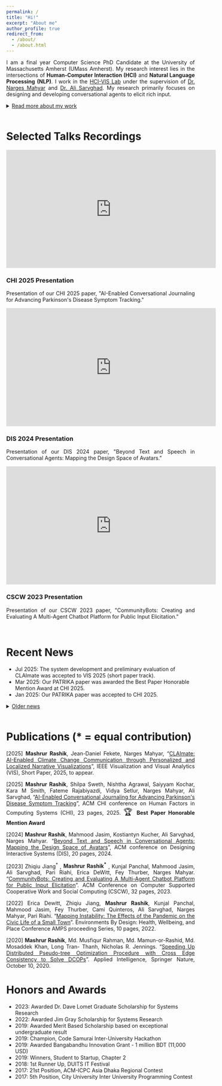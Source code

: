 ```yaml
---
permalink: /
title: "Hi!"
excerpt: "About me"
author_profile: true
redirect_from: 
  - /about/
  - /about.html
---
```

<p align="justify"> 
I am a final year Computer Science PhD Candidate at the University of Massachusetts Amherst (UMass Amherst). My research interest lies in the intersections of <b>Human-Computer Interaction (HCI)</b> and <b>Natural Language Processing (NLP)</b>. I work in the <a href="https://groups.cs.umass.edu/hci-vis/" target="_blank">HCI-VIS Lab</a> under the supervision of <a href="https://groups.cs.umass.edu/nmahyar/" target="_blank">Dr. Narges Mahyar</a> and <a href="https://groups.cs.umass.edu/asarv/" target="_blank">Dr. Ali Sarvghad</a>. My research primarily focuses on designing and developing conversational agents to elicit rich input.
</p>

<details>
<summary><u>Read more about my work</u></summary>
<br/>
<p align="justify">
With the growing popularity of AI-powered chatbots, new methods for data collection have emerged, where a chatbot converses with a human user to gather data. In this application domain, chatbots have demonstrated the potential to address the limitations of online surveys by reducing survey fatigue, increasing engagement, and enriching response quality. However, creating chatbots that can sustain conversations across multiple topics, determining which aspects of the conversational interface affect user experience, and effectively using conversational agents for long-term data collection presents significant technical and design challenges. My research aims to address these issues, focusing on improving functionality and investigating aspects of conversational agents' interfaces for data collection.
</p>
<p align="justify"> 
Before UMass, I worked as a Machine Learning Engineer at TigerIT Bangladesh Ltd, working on Conversational AI and Machine Translation. I have a strong passion for problem-solving and software development alongside my research interests. During my undergraduate studies, I actively participated in competitive programming and was fortunate enough to win multiple hackathons.
</p>

</details>

<br/>

Selected Talks Recordings
======
<div class="selected-talks">
  <div class="talk">
    <div class="talk-video">
      <iframe width="560" height="315" src="https://www.youtube.com/embed/5UCfOhWbrWs?si=WBE1ApHv6RLF6lhv" frameborder="0" allow="accelerometer; autoplay; clipboard-write; encrypted-media; gyroscope; picture-in-picture" allowfullscreen></iframe>
    </div>
    <div class="talk-description">
      <h3>CHI 2025 Presentation</h3>
      <p align="justify">
        Presentation of our CHI 2025 paper, "AI-Enabled Conversational Journaling for Advancing Parkinson's Disease Symptom Tracking."
      </p>
    </div>
  </div>

  <div class="talk">
    <div class="talk-video">
      <iframe width="560" height="315" src="https://www.youtube.com/embed/zVdTVdXjCJM?si=Ag_mnS49-AO_FKE3" frameborder="0" allow="accelerometer; autoplay; clipboard-write; encrypted-media; gyroscope; picture-in-picture" allowfullscreen></iframe>
    </div>
    <div class="talk-description">
      <h3>DIS 2024 Presentation</h3>
      <p align="justify">
        Presentation of our DIS 2024 paper, "Beyond Text and Speech in Conversational Agents: Mapping the Design Space of Avatars."
      </p>
    </div>
  </div>

  <div class="talk">
    <div class="talk-video">
      <iframe width="560" height="315" src="https://www.youtube.com/embed/jE-Nhlx9i28?si=jlGlXZEOpBnt-isW" frameborder="0" allow="accelerometer; autoplay; clipboard-write; encrypted-media; gyroscope; picture-in-picture" allowfullscreen></iframe>
    </div>
    <div class="talk-description">
      <h3>CSCW 2023 Presentation</h3>
      <p align="justify">
        Presentation of our CSCW 2023 paper, "CommunityBots: Creating and Evaluating A Multi-Agent Chatbot Platform for Public Input Elicitation."
      </p>
    </div>
  </div>  
</div>

<br/>

Recent News
======
- Jul 2025: The system development and preliminary evaluation of CLAImate was accepted to VIS 2025 (short paper track).
- Mar 2025: Our PATRIKA paper was awarded the Best Paper Honorable Mention Award at CHI 2025.
- Jan 2025: Our PATRIKA paper was accepted to CHI 2025.
<details>
<summary><u>Older news</u></summary>
<ul>
  <li> June 2024: I am excited to start my summer internship as a Data Science for Common Good (DS4CG) Fellow with Media Cloud. </li>
  <li> May 2024: I completed my MSc in Computer Science from UMass Amherst. </li>
  <li> May 2024: I passed my PhD candidacy. I'm officially a PhD candidate now. </li>
  <li> May 2024: Our work on categorizing the avatar design space was accepted to DIS 2024. </li>
  <li> Oct 2023: I am excited to be a reviewer for ACM CHI 2024. </li>  
  <li> Oct 2023: Awarded Dr. Dave Lomet Graduate Scholarship for Systems Research. </li>
  <li> Nov 2022: Our CommunityBots paper was accepted to CSCW 2023. </li>
  <li> Aug 2022: I am excited to serve as the Web Chair for IEEE VIS 2023-2024. </li>
  <li> June 2022: Awarded Jim Gray Scholarship for Systems Research. </li>
  <li> Sep 2021: Started my Ms/PhD at UMass Amherst. </li>
</ul>

</details>

<br/>



Publications (\* = equal contribution)
======
<p align="justify">[2025] <b>Mashrur Rashik</b>, Jean-Daniel Fekete, Narges Mahyar, “<a href="https://arxiv.org/abs/2507.11677" target="_blank">CLAImate: AI-Enabled Climate Change Communication through Personalized and Localized Narrative Visualizations</a>”, IEEE Visualization and Visual Analytics (VIS), Short Paper, 2025, to appear.</p>

<p align="justify">[2025] <b>Mashrur Rashik</b>, Shilpa Sweth, Nishtha Agrawal, Saiyyam Kochar, Kara M Smith, Fateme Rajabiyazdi, Vidya Setlur, Narges Mahyar, Ali Sarvghad, “<a href="https://arxiv.org/abs/2503.03532" target="_blank">AI-Enabled Conversational Journaling for Advancing Parkinson's Disease Symptom Tracking</a>”, ACM CHI conference on Human Factors in Computing Systems (CHI), 23 pages, 2025. <span style="font-size: 1.5em;">&#127942;</span> <strong>Best Paper Honorable Mention Award</strong></p> 

<p align="justify">[2024] <b>Mashrur Rashik</b>, Mahmood Jasim, Kostiantyn Kucher, Ali Sarvghad, Narges Mahyar. “<a href="https://dl.acm.org/doi/abs/10.1145/3643834.3661563" target="_blank">Beyond Text and Speech in Conversational Agents: Mapping the Design Space of Avatars</a>”, ACM conference on Designing Interactive Systems (DIS), 20 pages, 2024.</p>

<p align="justify">[2023] Zhiqiu Jiang<sup>*</sup> , <b>Mashrur Rashik<sup>*</sup></b> , Kunjal Panchal, Mahmood Jasim, Ali Sarvghad, Pari Riahi, Erica DeWitt, Fey Thurber, Narges Mahyar. “<a href="https://dl.acm.org/doi/abs/10.1145/3579469" target="_blank">CommunityBots: Creating and Evaluating A Multi-Agent Chatbot Platform for Public Input Elicitation</a>”. ACM Conference on Computer Supported Cooperative Work and Social Computing (CSCW), 32 pages, 2023.</p>

<p align="justify">[2022] Erica Dewitt, Zhiqiu Jiang, <b>Mashrur Rashik</b>, Kunjal Panchal, Mahmood Jasim, Fey Thurber, Cami Quinteros, Ali Sarvghad, Narges Mahyar, Pari Riahi. “<a href="https://par.nsf.gov/servlets/purl/10472695" target="_blank">Mapping Instability: The Effects of the Pandemic on the Civic Life of a Small Town</a>”. Environments By Design: Health, Wellbeing, and Place Conference AMPS proceeding Series, 10 pages, 2022. </p>

<p align="justify">[2020] <b>Mashrur Rashik</b>, Md. Musfiqur Rahman, Md. Mamun-or-Rashid, Md. Mosaddek Khan, Long Tran- Thanh, Nicholas R. Jennings. “<a href="https://link.springer.com/article/10.1007/s10489-020-01860-8" target="_blank">Speeding Up Distributed Pseudo-tree Optimization Procedure with Cross Edge Consistency to Solve DCOPs</a>”. Applied Intelligence, Springer Nature, October 10, 2020.</p>


Honors and Awards
======
- 2023: Awarded Dr. Dave Lomet Graduate Scholarship for Systems Research
- 2022: Awarded Jim Gray Scholarship for Systems Research
- 2019: Awarded Merit Based Scholarship based on exceptional undergraduate result
- 2019: Champion, Code Samurai Inter-University Hackathon
- 2019: Awarded Bangabandhu Innovation Grant - 1 million BDT (11,000 USD)
- 2019: Winners, Student to Startup, Chapter 2
- 2018: 1st Runner Up, DUITS IT Festival
- 2017: 21st Position, ACM-ICPC Asia Dhaka Regional Contest
- 2017: 5th Position, City University Inter University Programming Contest